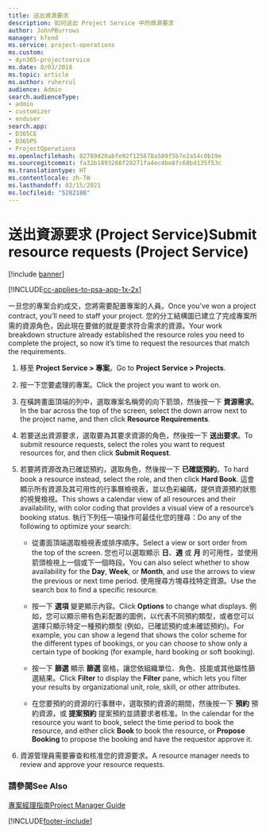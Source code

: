 ```yaml
---
title: 送出資源要求
description: 如何送出 Project Service 中的資源要求
author: JohnPBurrows
manager: kfend
ms.service: project-operations
ms.custom:
- dyn365-projectservice
ms.date: 8/03/2018
ms.topic: article
ms.author: ruhercul
audience: Admin
search.audienceType:
- admin
- customizer
- enduser
search.app:
- D365CE
- D365PS
- ProjectOperations
ms.openlocfilehash: 82789d20abfe92f125678a589f5b7e2a54c0b19e
ms.sourcegitcommit: fa32b1893286f20271fa4ec4be8fc68bd135f53c
ms.translationtype: HT
ms.contentlocale: zh-TW
ms.lasthandoff: 02/15/2021
ms.locfileid: "5282188"
---
```

# <a name="submit-resource-requests-project-service"></a><span data-ttu-id="b263a-103">送出資源要求 (Project Service)</span><span class="sxs-lookup"><span data-stu-id="b263a-103">Submit resource requests (Project Service)</span></span>

[!include [banner](../includes/psa-now-project-operations.md)]

[!INCLUDE[cc-applies-to-psa-app-1x-2x](../includes/cc-applies-to-psa-app-1x-2x.md)]

<span data-ttu-id="b263a-104">一旦您的專案合約成交，您將需要配置專案的人員。</span><span class="sxs-lookup"><span data-stu-id="b263a-104">Once you’ve won a project contract, you’ll need to staff your project.</span></span> <span data-ttu-id="b263a-105">您的分工結構圖已建立了完成專案所需的資源角色，因此現在要做的就是要求符合需求的資源。</span><span class="sxs-lookup"><span data-stu-id="b263a-105">Your work breakdown structure already established the resource roles you need to complete the project, so now it’s time to request the resources that match the requirements.</span></span>  
  
1.  <span data-ttu-id="b263a-106">移至 **Project Service > 專案**。</span><span class="sxs-lookup"><span data-stu-id="b263a-106">Go to **Project Service > Projects**.</span></span>  
  
2.  <span data-ttu-id="b263a-107">按一下您要處理的專案。</span><span class="sxs-lookup"><span data-stu-id="b263a-107">Click the project you want to work on.</span></span>  
  
3.  <span data-ttu-id="b263a-108">在橫跨畫面頂端的列中，選取專案名稱旁的向下箭頭，然後按一下 **資源需求**。</span><span class="sxs-lookup"><span data-stu-id="b263a-108">In the bar across the top of the screen, select the down arrow next to the project name, and then click **Resource Requirements**.</span></span>  
  
4.  <span data-ttu-id="b263a-109">若要送出資源要求，選取要為其要求資源的角色，然後按一下 **送出要求**。</span><span class="sxs-lookup"><span data-stu-id="b263a-109">To submit resource requests, select the roles you want to request resources for, and then click **Submit Request**.</span></span>  
  
5.  <span data-ttu-id="b263a-110">若要將資源改為已確認預約，選取角色，然後按一下 **已確認預約**。</span><span class="sxs-lookup"><span data-stu-id="b263a-110">To hard book a resource instead, select the role, and then click **Hard Book**.</span></span> <span data-ttu-id="b263a-111">這會顯示所有資源及其可用性的行事曆檢視表，並以色彩編碼，提供資源預約狀態的視覺檢視。</span><span class="sxs-lookup"><span data-stu-id="b263a-111">This shows a calendar view of all resources and their availability, with color coding that provides a visual view of a resource’s booking status.</span></span> <span data-ttu-id="b263a-112">執行下列任一項操作可最佳化您的搜尋：</span><span class="sxs-lookup"><span data-stu-id="b263a-112">Do any of the following to optimize your search:</span></span>  
  
    -   <span data-ttu-id="b263a-113">從畫面頂端選取檢視表或排序順序。</span><span class="sxs-lookup"><span data-stu-id="b263a-113">Select a view or sort order from the top of the screen.</span></span> <span data-ttu-id="b263a-114">您也可以選取顯示 **日**、**週** 或 **月** 的可用性，並使用箭頭檢視上一個或下一個時段。</span><span class="sxs-lookup"><span data-stu-id="b263a-114">You can also select whether to show availability for the **Day**, **Week**, or **Month**, and use the arrows to view the previous or next time period.</span></span> <span data-ttu-id="b263a-115">使用搜尋方塊尋找特定資源。</span><span class="sxs-lookup"><span data-stu-id="b263a-115">Use the search box to find a specific resource.</span></span>  
  
    -   <span data-ttu-id="b263a-116">按一下 **選項** 變更顯示內容。</span><span class="sxs-lookup"><span data-stu-id="b263a-116">Click **Options** to change what displays.</span></span> <span data-ttu-id="b263a-117">例如，您可以顯示帶有色彩配置的圖例，以代表不同預約類型，或者您可以選擇只顯示特定一種預約類型 (例如，已確認預約或未確認預約)。</span><span class="sxs-lookup"><span data-stu-id="b263a-117">For example, you can show a legend that shows the color scheme for the different types of bookings, or you can choose to show only a certain type of booking (for example, hard booking or soft booking).</span></span>  
  
    -   <span data-ttu-id="b263a-118">按一下 **篩選** 顯示 **篩選** 窗格，讓您依組織單位、角色、技能或其他屬性篩選結果。</span><span class="sxs-lookup"><span data-stu-id="b263a-118">Click **Filter** to display the **Filter** pane, which lets you filter your results by organizational unit, role, skill, or other attributes.</span></span>  
  
    -   <span data-ttu-id="b263a-119">在您要預約的資源的行事曆中，選取預約資源的期間，然後按一下 **預約** 預約資源，或 **提案預約** 提案預約並請要求者核准。</span><span class="sxs-lookup"><span data-stu-id="b263a-119">In the calendar for the resource you want to book, select the time period to book the resource, and either click **Book** to book the resource, or **Propose Booking** to propose the booking and have the requestor approve it.</span></span>  
  
6.  <span data-ttu-id="b263a-120">資源管理員需要審查和核准您的資源要求。</span><span class="sxs-lookup"><span data-stu-id="b263a-120">A resource manager needs to review and approve your resource requests.</span></span>  
  
### <a name="see-also"></a><span data-ttu-id="b263a-121">請參閱</span><span class="sxs-lookup"><span data-stu-id="b263a-121">See Also</span></span>  
 [<span data-ttu-id="b263a-122">專案經理指南</span><span class="sxs-lookup"><span data-stu-id="b263a-122">Project Manager Guide</span></span>](../psa/project-manager-guide.md)


[!INCLUDE[footer-include](../includes/footer-banner.md)]